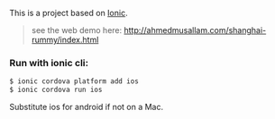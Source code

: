 This is a project based on [Ionic](http://ionicframework.com/docs/).

> see the web demo here: http://ahmedmusallam.com/shanghai-rummy/index.html

### Run with ionic cli:

```bash
$ ionic cordova platform add ios
$ ionic cordova run ios
```

Substitute ios for android if not on a Mac.
